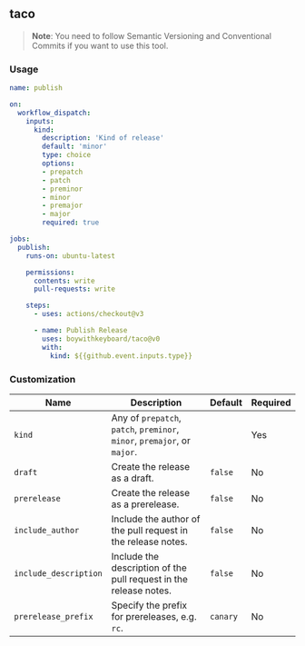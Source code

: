 ## taco

> **Note**: You need to follow Semantic Versioning and Conventional Commits if you want to use this tool.

### Usage

```yml
name: publish

on:
  workflow_dispatch:
    inputs:
      kind:
        description: 'Kind of release'
        default: 'minor'
        type: choice
        options:
        - prepatch
        - patch
        - preminor
        - minor
        - premajor
        - major
        required: true

jobs:
  publish:
    runs-on: ubuntu-latest

    permissions:
      contents: write
      pull-requests: write

    steps:
      - uses: actions/checkout@v3

      - name: Publish Release
        uses: boywithkeyboard/taco@v0
        with:
          kind: ${{github.event.inputs.type}}
```

### Customization

| Name | Description | Default | Required |
| --- | --- | --- | --- |
| `kind` | Any of `prepatch`, `patch`, `preminor`, `minor`, `premajor`, or `major`. | | Yes |
| `draft` | Create the release as a draft. | `false` | No |
| `prerelease` | Create the release as a prerelease. | `false` | No |
| `include_author` | Include the author of the pull request in the release notes. | `false` | No |
| `include_description` | Include the description of the pull request in the release notes. | `false` | No |
| `prerelease_prefix` | Specify the prefix for prereleases, e.g. `rc`. | `canary` | No |
